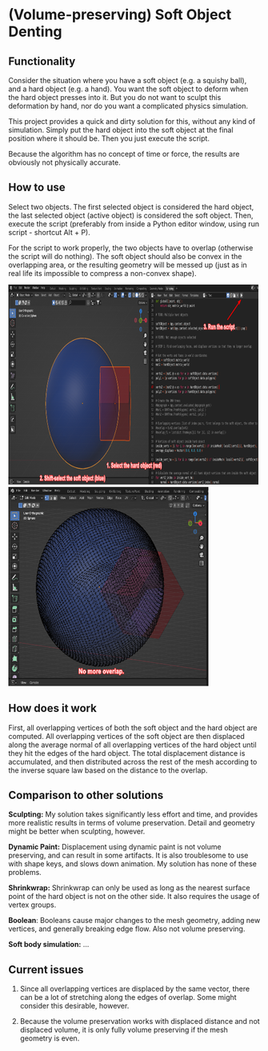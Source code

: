 # (Volume-preserving) Soft Object Denting
## Functionality

Consider the situation where you have a soft object (e.g. a squishy ball), and a hard object (e.g. a hand).
You want the soft object to deform when the hard object presses into it.
But you do not want to sculpt this deformation by hand, nor do you want a complicated physics simulation.

This project provides a quick and dirty solution for this, without any kind of simulation.
Simply put the hard object into the soft object at the final position where it should be.
Then you just execute the script.

Because the algorithm has no concept of time or force, the results are obviously not physically accurate.
## How to use
Select two objects. 
The first selected object is considered the hard object, the last selected object (active object) is considered the soft object.
Then, execute the script (preferably from inside a Python editor window, using run script - shortcut Alt + P).

For the script to work properly, the two objects have to overlap (otherwise the script will do nothing).
The soft object should also be convex in the overlapping area, or the resulting geometry will be messed up (just as in real life its impossible to compress a non-convex shape).

<img src="assets/showcase_1.png" width="500" height="400">
<img src="assets/showcase_2.png" width="400" height="400">

## How does it work

First, all overlapping vertices of both the soft object and the hard object are computed.
All overlapping vertices of the soft object are then displaced along the average normal of all overlapping vertices of the hard object until they hit the edges of the hard object.
The total displacement distance is accumulated, and then distributed across the rest of the mesh according to the inverse square law based on the distance to the overlap.
## Comparison to other solutions

**Sculpting:** My solution takes significantly less effort and time, and provides more realistic results in terms of volume preservation.
Detail and geometry might be better when sculpting, however.

**Dynamic Paint:** Displacement using dynamic paint is not volume preserving, and can result in some artifacts. 
It is also troublesome to use with shape keys, and slows down animation.
My solution has none of these problems.

**Shrinkwrap:** Shrinkwrap can only be used as long as the nearest surface point of the hard object is not on the other side.
It also requires the usage of vertex groups.

**Boolean**: Booleans cause major changes to the mesh geometry, adding new vertices, and generally breaking edge flow.
Also not volume preserving.

**Soft body simulation:** ...
## Current issues

1. Since all overlapping vertices are displaced by the same vector, there can be a lot of stretching along the edges of overlap.
Some might consider this desirable, however.

2. Because the volume preservation works with displaced distance and not displaced volume, it is only fully volume preserving if the mesh geometry is even.
